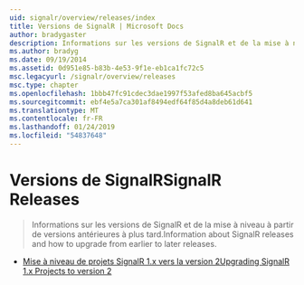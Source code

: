 ```yaml
---
uid: signalr/overview/releases/index
title: Versions de SignalR | Microsoft Docs
author: bradygaster
description: Informations sur les versions de SignalR et de la mise à niveau à partir de versions antérieures à plus tard.
ms.author: bradyg
ms.date: 09/19/2014
ms.assetid: 0d951e85-b83b-4e53-9f1e-eb1ca1fc72c5
msc.legacyurl: /signalr/overview/releases
msc.type: chapter
ms.openlocfilehash: 1bbb47fc91cdec3dae1997f53afed8ba645acbf5
ms.sourcegitcommit: ebf4e5a7ca301af8494edf64f85d4a8deb61d641
ms.translationtype: MT
ms.contentlocale: fr-FR
ms.lasthandoff: 01/24/2019
ms.locfileid: "54837648"
---
```

<a name="signalr-releases"></a><span data-ttu-id="3e099-103">Versions de SignalR</span><span class="sxs-lookup"><span data-stu-id="3e099-103">SignalR Releases</span></span>
====================
> <span data-ttu-id="3e099-104">Informations sur les versions de SignalR et de la mise à niveau à partir de versions antérieures à plus tard.</span><span class="sxs-lookup"><span data-stu-id="3e099-104">Information about SignalR releases and how to upgrade from earlier to later releases.</span></span>


- [<span data-ttu-id="3e099-105">Mise à niveau de projets SignalR 1.x vers la version 2</span><span class="sxs-lookup"><span data-stu-id="3e099-105">Upgrading SignalR 1.x Projects to version 2</span></span>](upgrading-signalr-1x-projects-to-20.md)
